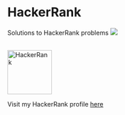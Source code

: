 # HackerRank

Solutions to HackerRank problems  <img src="https://img.icons8.com/emoji/48/000000/star-struck.png"/> <BR><BR>

<img src = "https://i.ytimg.com/vi/tJl36vQtA5k/maxresdefault.jpg" alt ="HackerRank" width = "100px">

Visit my HackerRank profile [here](https://www.hackerrank.com/Atharva2204)
